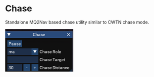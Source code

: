 # Chase

Standalone MQ2Nav based chase utility similar to CWTN chase mode.

![](../images/chase.png)